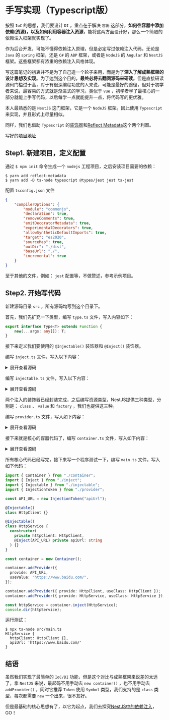 # 手写实现（Typescript版）


按照 `IoC` 的思想，我们要设计 `DI` ，重点在于解决 `容器` 这部分，**如何往容器中添加依赖(资源)，以及如何利用容器注入资源**，能将这两方面设计好，那么一个简陋的依赖注入框架就实现了。

作为后台开发，可能不懂得依赖注入原理，但是必定写过依赖注入代码。无论是 `Java` 的 `spring` 框架，还是 `C#` 的 `ABP` 框架，或者是 `NodeJS` 的 `Angular` 和 `NestJS` 框架。这些框架都有浓重的依赖注入风格体现。

写这篇笔记的初衷并不是为了自己造一个轮子来用，而是为了**深入了解成熟框架的设计思想及实现**。为了达到这个目的，**最终必将去翻阅源码来研读**。但是直接研读源码门槛过于高，对于有很深编程功底的人来说，可能是最好的途径，但对于初学者来说，最容易的方式就是渐进式的学习。类似于 `vue` ，初学者学了最核心的一部分就能上手写代码，以后每学一点就能提升一点，将代码写的更优雅。

本人最熟悉的是 `NestJS` 这门框架，它是一个 `NodeJS` 框架。因此使用 `Typescript` 来实现，并且形式上尽量相似。

同样，我们也借助 `Typescript` 的[装饰器](../../../编程语言/TypeScript/基础篇/装饰器/README.md)和[Reflect Metadata](../../../编程语言/TypeScript/基础篇/ReflectMetadata/README.md)这个两个利器。

写好的[项目地址](https://git.virtualbing.cn/handbuild/ioc-di)

## Step1. 新建项目，定义配置

通过 `$ npm init` 命令生成一个 `nodejs` 工程项目，之后安装项目需要的依赖：

``` shell
$ yarn add reflect-metadata
$ yarn add -D ts-node typescript @types/jest jest ts-jest
```

配置 `tsconfig.json` 文件

``` json
{
    "compilerOptions": {
        "module": "commonjs",
        "declaration": true,
        "removeComments": true,
        "emitDecoratorMetadata": true,
        "experimentalDecorators": true,
        "allowSyntheticDefaultImports": true,
        "target": "es2020",
        "sourceMap": true,
        "outDir": "./dist",
        "baseUrl": "./",
        "incremental": true
    }
}
```

至于其他的文件，例如： `jest` 配置等，不做赘述，参考示例项目。

## Step2. 开始写代码

新建源码目录 `src` ，所有源码均写到这个目录下。

首先，我们先扩充一下类型，编写 `type.ts` 文件，写入内容如下：

``` typescript
export interface Type<T> extends Function {
    new(...args: any[]): T;
}
```

接下来定义我们要使用的 `@Injectable()` 装饰器和 `@Inject()` 装饰器。

编写 `inject.ts` 文件，写入以下内容：
<details>
<summary>展开查看源码</summary>

``` typescript
import { Token } from './provider';
import 'reflect-metadata';

const INJECT_METADATA_KEY = Symbol('INJECT_KEY');

/**
 * `@Inject` 装饰器
 * @param token 注入令牌
 */
export function Inject(token: Token<any>) {
  return function(target: any, _: string | symbol, index: number) {
    Reflect.defineMetadata(INJECT_METADATA_KEY, token, target, `index-${index}`);
    return target;
  };
}

/**
 * 获取注入资源的令牌
 * @param target 目标
 * @param index 序号
 */
export function getInjectionToken(target: any, index: number) {
  return Reflect.getMetadata(INJECT_METADATA_KEY, target, `index-${index}`) as Token<any> | undefined;
}
```

</details>

编写 `injectable.ts` 文件，写入以下内容：

<details>
<summary>展开查看源码</summary>

``` typescript
import { Type } from "./type";
import "reflect-metadata";

const INJECTABLE_METADATA_KEY = Symbol("INJECTABLE_KEY");

/** `@Injectable` 装饰器 */
export function Injectable() {
  return function(target: any) {
    Reflect.defineMetadata(INJECTABLE_METADATA_KEY, true, target);
    return target;
  };
}

/**
 * 校验目标是否可注入
 * @param target 校验目标
 */
export function isInjectable<T>(target: Type<T>) {
  return Reflect.getMetadata(INJECTABLE_METADATA_KEY, target) === true;
}
```

</details>

两个注入的装饰器已经封装完成，之后编写资源类型，NestJS提供三种类型，分别是： `class` 、 `value` 和 `factory` ，我们也提供这三种。

编写 `provider.ts` 文件，写入如下内容：

<details>
<summary>展开查看源码</summary>

``` typescript
import { Type } from "./type";

/** 注入令牌 */
export class InjectionToken {
  constructor(public injectionIdentifier: string) { }
}

/** 令牌类型 */
export type Token<T> = Type<T> | InjectionToken;

/** 工厂类型 */
export type Factory<T> = () => T;

/** Provider基类 */
export interface BaseProvider<T> {
  provide: Token<T>;
}

export interface ClassProvider<T> extends BaseProvider<T> {
  provide: Token<T>;
  useClass: Type<T>;
}
export interface ValueProvider<T> extends BaseProvider<T> {
  provide: Token<T>;
  useValue: T;
}
export interface FactoryProvider<T> extends BaseProvider<T> {
  provide: Token<T>;
  useFactory: Factory<T>;
}

/** Provider 类型 */
export type Provider<T> = ClassProvider<T> | ValueProvider<T> | FactoryProvider<T>;

/**
 * 校验——是否为class类型的provider
 * @param provider 要验证的provider
 */
export function isClassProvider<T>(provider: BaseProvider<T>): provider is ClassProvider<T> {
  return (provider as any).useClass !== undefined;
}

/**
 * 校验——是否为value类型的provider
 * @param provider 要验证的provider
 */
export function isValueProvider<T>(provider: BaseProvider<T>): provider is ValueProvider<T> {
  return (provider as any).useValue !== undefined;
}

/**
 * 校验——是否为factory类型的provider
 * @param provider 要验证的provider
 */
export function isFactoryProvider<T>(provider: BaseProvider<T>): provider is FactoryProvider<T> {
  return (provider as any).useFactory !== undefined;
}
```

</details>

接下来就是核心的容器代码了，编写 `container.ts` 文件，写入如下内容：

<details>
<summary>展开查看源码</summary>

``` typescript
import {
  Provider,
  isClassProvider,
  ClassProvider,
  ValueProvider,
  FactoryProvider,
  isValueProvider,
  Token,
  InjectionToken
} from "./provider";
import { Type } from "./type";
import { isInjectable } from "./injectable";
import "reflect-metadata";
import { getInjectionToken } from "./inject";

type InjectableParam = Type<any>;

const REFLECT_PARAMS = "design:paramtypes";

export class Container {
  /** 依赖注入资源映射列表 */
  private providers = new Map<Token<any>, Provider<any>>();

  /**
   * 注册provider（资源）
   * @param provider 要注册的资源
   */
  addProvider<T>(provider: Provider<T>) {
    this.assertInjectableIfClassProvider(provider);
    this.providers.set(provider.provide, provider);
  }

  /**
   * 注入(获取)资源/实例
   * @param type 令牌
   */
  inject<T>(type: Token<T>): T {
    let provider = this.providers.get(type);
    if (provider === undefined && !(type instanceof InjectionToken)) {
      provider = { provide: type, useClass: type };
      this.assertInjectableIfClassProvider(provider);
    }
    return this.injectWithProvider(type, provider);
  }

  /**
   * 通过令牌和资源注入
   * @param type 令牌
   * @param provider 资源
   */
  private injectWithProvider<T>(type: Token<T>, provider: Provider<T>): T {
    if (provider === undefined) throw new Error(`No provider for type ${this.getTokenName(type)}`);

    if (isClassProvider(provider)) return this.injectClass(provider as ClassProvider<T>);
    else if (isValueProvider(provider)) return this.injectValue(provider as ValueProvider<T>);

    return this.injectFactory(provider as FactoryProvider<T>);
  }

  /**
   * 断言 provider是class类型
   * @param provider 资源（provider）
   */
  private assertInjectableIfClassProvider<T>(provider: Provider<T>) {
    if (isClassProvider(provider) && !isInjectable(provider.useClass))
      throw new Error(`Cannot provide ${this.getTokenName(provider.provide)} using class ${this.getTokenName(provider.useClass)}, ${this.getTokenName(provider.useClass)} isn't injectable`);
  }

  /**
   * 注入class类型资源
   * @param classProvider 资源
   */
  private injectClass<T>(classProvider: ClassProvider<T>): T {
    const target = classProvider.useClass;
    const params = this.getInjectedParams(target);
    return Reflect.construct(target, params);
  }

  /**
   * 注入value类型资源
   * @param valueProvider 资源
   */
  private injectValue<T>(valueProvider: ValueProvider<T>): T {
    return valueProvider.useValue;
  }

  /**
   * 注入factory类型资源
   * @param factoryProvider 资源
   */
  private injectFactory<T>(factoryProvider: FactoryProvider<T>): T {
    return factoryProvider.useFactory();
  }

  /**
   * 获取注入参数
   * @param target 目标
   */
  private getInjectedParams<T>(target: Type<T>) {
    const argTypes = Reflect.getMetadata(REFLECT_PARAMS, target) as (InjectableParam | undefined)[];
    if (argTypes === undefined) return [];

    return argTypes.map((argType, index) => {
      // 在遇到循环依赖时，reflect-metadata API会失效，返回undefined
      if (argType === undefined) throw new Error(`Injection error. Recursive dependency detected in constructor for type ${target.name} with parameter at index ${index}`);

      const overrideToken = getInjectionToken(target, index);
      const actualToken = overrideToken === undefined ? argType : overrideToken;
      let provider = this.providers.get(actualToken);
      return this.injectWithProvider(actualToken, provider);
    });
  }

  /**
   * 获取令牌名称
   * @param token 令牌
   */
  private getTokenName<T>(token: Token<T>) {
    return token instanceof InjectionToken ? token.injectionIdentifier : token.name;
  }
}
```

</details>

所有核心代码已经写完，接下来写一个程序测试一下，编写 `main.ts` 文件，写入如下代码：

``` typescript
import { Container } from "./container";
import { Inject } from "./inject";
import { Injectable } from "./injectable";
import { InjectionToken } from "./provider";

const API_URL = new InjectionToken("apiUrl");

@Injectable()
class HttpClient {}

@Injectable()
class HttpService {
  constructor(
    private httpClient: HttpClient,
    @Inject(API_URL) private apiUrl: string
  ) {}
}

const container = new Container();

container.addProvider({
  provide: API_URL,
  useValue: "https://www.baidu.com/",
});

container.addProvider({ provide: HttpClient, useClass: HttpClient });
container.addProvider({ provide: HttpService, useClass: HttpService });

const httpService = container.inject(HttpService);
console.dir(httpService);
```

运行测试：

``` shell
$ npx ts-node src/main.ts
HttpService {
  httpClient: HttpClient {},
  apiUrl: 'https://www.baidu.com/'
}
```

## 结语

虽然我们实现了最简单的 `IoC/DI` 功能，但是这个对比与成熟框架来说差的太远了，拿 `NestJS` 来说，最起码不用手动去 `new container()` ，也不用手动去 `addProvider()` ，同时它推荐 `Token` 使用 `Symbol` 类型，我们支持的是 `class` 类型，每次都需要 `new` 一个出来，很不友好。

但是最基础的核心思想有了，以它为起点，我们去探究[NestJS中的依赖注入](../../../NodeJS/NestJS/原理探究/依赖注入/README.md)，GO！

